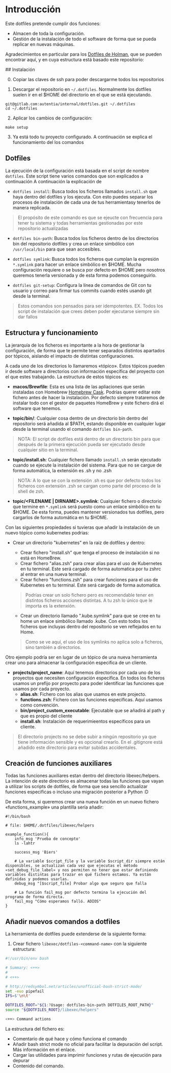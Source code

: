 # Introducción
Este dotfiles pretende cumplir dos funciones:

* Almacen de toda la configuración.
* Gestión de la instalación de todo el software de forma que se pueda replicar en nuevas máquinas.

Agradecimientos en particular para los [Dotfiles de Holman](https://github.com/holman/dotfiles), que se pueden encontrar aquí, y en cuya estructura está basado este repositorio:

## Instalación

0. Copiar las claves de ssh para poder descargarme todos los repositorios

1. Descargar el repositorio en `~/.dotfiles`. Normalmente los dotfiles suelen ir en el $HOME del directorio en el que se está ejecutando.

```shell
git@gitlab.com:autentia/internal/dotfiles.git ~/.dotfiles
cd ~/.dotfiles
```

2. Aplicar los cambios de configuración:

```shell
make setup
```

3. Ya está todo tu proyecto configurado. A continuación se explica el funcionamiento del los comandos

## Dotfiles

La ejecución de la configuración está basada en el script de nombre `dotfiles`.
Este script tiene varios comandos que son explicados a continuación
A continuación la explicación de

* `dotfiles install`: Busca todos los ficheros llamados `install.sh` que haya dentro del dotfiles y los ejecuta.
Con esto puedes separar los procesos de instalación de cada una de tus herramientasy tenerlos de manera replicada.

> El propósito de este comando es que se ejeucte con frecuencia para tener tu sistema y todas herramientas gestionadas por este repositorio actualizadas

* `dotfiles bin-path`: Busca todos los ficheros dentro de los directorios bin del repositorio dotfiles y crea un enlace simbólico con `/usr/local/bin` para que sean accesibles.

* `dotfiles symlink`: Busca todos los ficheros que cumplan la expresión `*.symlink` para hacer un enlace simbólico en $HOME.
Mucha configuración requiere o se busca por defecto en $HOME pero nosotros queremos tenerla versionada y de esta forma podemos conseguirlo.

* `dotfiles git-setup`: Configura la línea de comandos de Git con tu usuario y correo para firmar tus commits cuando estés usando git desde la terminal.

> Estos comandos son pensados para ser idempotentes. EX. Todos los script de instalación que crees deben poder ejecutarse siempre sin dar fallos

## Estructura y funcionamiento

La jerarquía de los ficheros es importante a la hora de gestionar la configuración, de forma que te permite tener separados distintos apartados por tópicos, aislando el impacto de distintas configuraciones.

A cada uno de los directorios lo llamaremos «tópico». Estos tópicos pueden ir desde software a directorios con información específica del proyecto con el que estes trabajando.
La estructura de estos tópicos es:

- **macos/Brewfile**: Esta es una lista de las apliaciones que serán instaladas con Homebrew [Homebrew Cask](http://caskroom.io). Podrías querer editar este fichero antes de hacer la instalación.
Por defecto siempre trataremos de instalar todo con el gestor de paquetes HomeBrew y este fichero dirá el software que tenemos.

- **topic/bin/**: Cualquier cosa dentro de un directorio bin dentro del repositorio será añadida al $PATH, estando disponible en cualquier lugar desde la terminal usando el comando `dotfiles bin-path`.

> NOTA: El script de dotfiles está dentro de un directorio bin para que después de la primera ejecución pueda ser ejecutado desde cualquier sitio en la terminal.

- **topic/install.sh**: Cualquier fichero llamado `install.sh` serán ejecutado cuando se ejecute la instalación del sistema. Para que no se cargue de forma automática, la extensión es .sh y no .zsh

> NOTA: A lo que se con la extensión .sh es que por defecto todos los ficheros con extensión .zsh se cargan como parte del proceso de la shell de zsh.

- **topic/\<FILENAME | DIRNAME>.symlink**: Cualquier fichero o directorio que termine en `*.symlink` será puesto como un enlace simbólico en tu $HOME. De esta forma, puedes mantener versionados tus dotfiles, pero cargarlos de forma automática en tu $HOME.

Con las siguientes propiedades si tuvieras que añadir la instalación de un nuevo tópico como kubernetes podrias:

* Crear un directorio "kubernetes" en la raiz de dotfiles y dentro:
    * Crear fichero "install.sh" que tenga el proceso de instalación si no está en HomeBrew.
    * Crear fichero "alias.zsh" para crear alias para el uso de Kubernetes en tu terminal. Este será cargado de forma automatica por tu zshrc al entrar en una nueva terminal.
    * Crear fichero "functions.zsh" para crear funciones para el uso de Kubernetes en tu terminal. Este será cargado de forma automatica.

    >  Podrías crear un solo fichero pero es recomendable tener en distintos ficheros acciones distintas. A tu zsh lo único que le importa es la extenxión.

    * Crear un directorio llamado ".kube.symlink" para que se cree en tu home un enlace simbólico llamado .kube. Con esto todos los ficheros que incluyas dentro del repositorio se ven reflejados en tu Home.

    > Como se ve aquí, el uso de los symlinks no aplica solo a ficheros, sino también a directorios.

Otro ejemplo podría ser en lugar de un tópico de una nueva herramienta crear uno para almacenar la configuración especifica de un cliente.

* **projects/project_name**: Aquí tenemos directorios por cada uno de los proyectos que necesiten configuración específica. En todos los ficheros usamos un prefijo por proyecto para poder identificar las funciones que usamos por cada proyecto.
    - **alias.sh**: Fichero con los alias que usamos en este projecto.
    - **functions.zsh**: Fichero con las funciones específicas. Aquí usamos como convención.
    - **bin/project_custom_executable**: Ejecutable que se añadirá al path y que es propio del cliente
    - **install.sh**: Instalación de requerimieentos específicos para un cliente.

> El directorio projects no se debe subir a ningún repositorio ya que tiene información sensible y es opcional crearlo. En el .gitignore está añadido este directorio para evitar subidas accidentales.


## Creación de funciones auxiliares

Todas las funciones auxiliares estan dentro del directorio libexec/helpers.
La intención de este directorio es almacenar todas las funciones que vayan a utilizar los scripts de dotfiles, de forma que sea sencillo actualizar funciones específicas o incluso una migración posterior a Python :D

De esta forma, si queremos crear una nueva función en un nuevo fichero «functions_example» una plantilla sería añadir:

```shell
#!/bin/bash

# file: $HOME/.dotfiles/libexec/helpers

example_function(){
    info_msg 'Prueba de concepto'
    ls -lahtr

    success_msg 'Biers'

    # La variable $script_file y la variable $script_dir siempre están disponibles, se actualizan cada vez que ejecutas el método «set_debug_file_label» y nos permiten no tener que estar definiendo variables distintas para trazar en qué fichero estamos. Ya están definidas y podemos usarlas.
    debug_msg "[$script_file] Probar algo que seguro que falla

    # La función fail_msg por defecto termina la ejecución del programa de forma directa.
    fail_msg "Cómo esperamos falló. ADIOS"
}
```

## Añadir nuevos comandos a dotfiles

La herramienta de dotfiles puede extenderse de la siguiente forma:

1. Crear fichero `libexec/dotfiles-<command-name>` con la siguiente estructura:

```bash
#!/usr/bin/env bash

# Summary: <++>
#
# <++>

# http://redsymbol.net/articles/unofficial-bash-strict-mode/
set -euo pipefail
IFS=$'\n\t'

DOTFILES_ROOT="${1:?Usage: dotfiles-bin-path DOTFILES_ROOT_PATH}"
source "${DOTFILES_ROOT}/libexec/helpers"

<++> Command actions
```

La estructura del fichero es:

* Comentario de qué hace y cómo funciona el comando
* Añadir bash strict mode no oficial para facilitar la depuración del script. Más información en el enlace.
* Cargar las utilidades para imprimir funciones y rutas de ejecución para depurar
* Contenido del comando.


